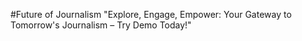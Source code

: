 #Future of Journalism
"Explore, Engage, Empower: Your Gateway to Tomorrow's Journalism – Try Demo Today!"
